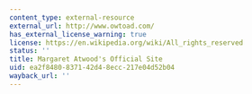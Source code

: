 ```yaml
---
content_type: external-resource
external_url: http://www.owtoad.com/
has_external_license_warning: true
license: https://en.wikipedia.org/wiki/All_rights_reserved
status: ''
title: Margaret Atwood's Official Site
uid: ea2f8480-8371-42d4-8ecc-217e04d52b04
wayback_url: ''
---
```

